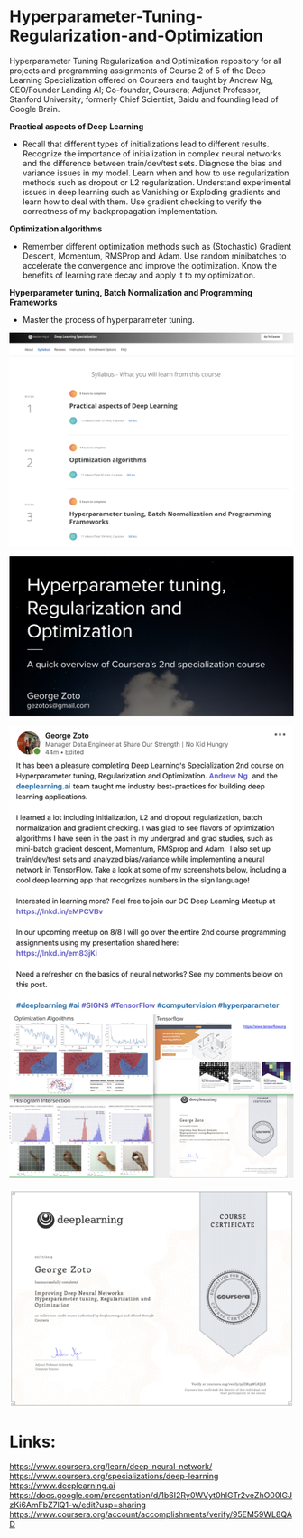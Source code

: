 # Hyperparameter-Tuning-Regularization-and-Optimization
Hyperparameter Tuning Regularization and Optimization repository for all projects and programming assignments of Course 2 of 5 of the Deep Learning Specialization offered on Coursera and taught by Andrew Ng, CEO/Founder Landing AI; Co-founder, Coursera; Adjunct Professor, Stanford University; formerly Chief Scientist, Baidu and founding lead of Google Brain.

**Practical aspects of Deep Learning**  
* Recall that different types of initializations lead to different results. Recognize the importance of initialization in complex neural networks and the difference between train/dev/test sets. Diagnose the bias and variance issues in my model. Learn when and how to use regularization methods such as dropout or L2 regularization. Understand experimental issues in deep learning such as Vanishing or Exploding gradients and learn how to deal with them. Use gradient checking to verify the correctness of my backpropagation implementation.

**Optimization algorithms**
* Remember different optimization methods such as (Stochastic) Gradient Descent, Momentum, RMSProp and Adam. Use random minibatches to accelerate the convergence and improve the optimization. Know the benefits of learning rate decay and apply it to my optimization.    

**Hyperparameter tuning, Batch Normalization and Programming Frameworks**  
* Master the process of hyperparameter tuning.  


![alt text](images/Hyperparameter-Tuning-Regularization-and-Optimization-1.png)

![alt text](images/Hyperparameter-Tuning-Regularization-and-Optimization-Presentation.png)

![alt text](images/Hyperparameter-Tuning-Regularization-and-Optimization-2.png)

![alt text](images/Hyperparameter-Tuning-Regularization-and-Optimization-3.png)

# Links:  
https://www.coursera.org/learn/deep-neural-network/  
https://www.coursera.org/specializations/deep-learning  
https://www.deeplearning.ai   
https://docs.google.com/presentation/d/1b6I2Ry0WVyt0hIGTr2veZhO00lGJzKi6AmFbZ7lQ1-w/edit?usp=sharing  
https://www.coursera.org/account/accomplishments/verify/95EM59WL8QAD   
